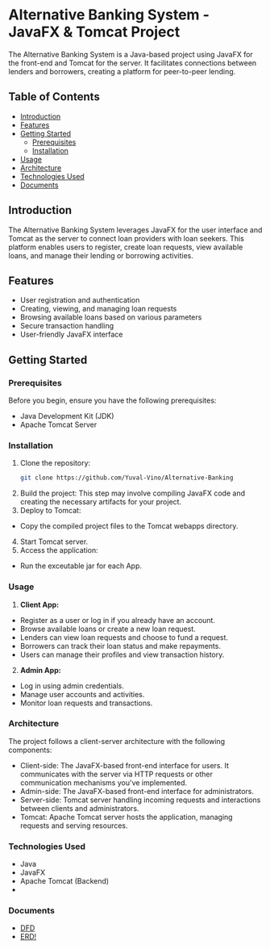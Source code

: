 # Alternative Banking System - JavaFX & Tomcat Project

The Alternative Banking System is a Java-based project using JavaFX for the front-end and Tomcat for the server. It facilitates connections between lenders and borrowers, creating a platform for peer-to-peer lending.

## Table of Contents
- [Introduction](#introduction)
- [Features](#features)
- [Getting Started](#getting-started)
  - [Prerequisites](#prerequisites)
  - [Installation](#installation)
- [Usage](#usage)
- [Architecture](#architecture)
- [Technologies Used](#technologies-used)
- [Documents](#documents)

## Introduction
The Alternative Banking System leverages JavaFX for the user interface and Tomcat as the server to connect loan providers with loan seekers. This platform enables users to register, create loan requests, view available loans, and manage their lending or borrowing activities.

## Features
- User registration and authentication
- Creating, viewing, and managing loan requests
- Browsing available loans based on various parameters
- Secure transaction handling
- User-friendly JavaFX interface

## Getting Started
### Prerequisites
Before you begin, ensure you have the following prerequisites:

- Java Development Kit (JDK)
- Apache Tomcat Server

### Installation
1. Clone the repository:
   ```bash
   git clone https://github.com/Yuval-Vino/Alternative-Banking
2. Build the project:
This step may involve compiling JavaFX code and creating the necessary artifacts for your project.
3. Deploy to Tomcat:
* Copy the compiled project files to the Tomcat webapps directory.
4. Start Tomcat server.
5. Access the application:
* Run the exceutable jar for each App.

### Usage
1. **Client App:**
* Register as a user or log in if you already have an account.
* Browse available loans or create a new loan request.
* Lenders can view loan requests and choose to fund a request.
* Borrowers can track their loan status and make repayments.
* Users can manage their profiles and view transaction history.
2. **Admin App:**
* Log in using admin credentials.
* Manage user accounts and activities.
* Monitor loan requests and transactions.
### Architecture
The project follows a client-server architecture with the following components:
* Client-side: The JavaFX-based front-end interface for users. It communicates with the server via HTTP requests or other communication mechanisms you've implemented.
* Admin-side: The JavaFX-based front-end interface for administrators.
* Server-side: Tomcat server handling incoming requests and interactions between clients and administrators.
* Tomcat: Apache Tomcat server hosts the application, managing requests and serving resources.

### Technologies Used
* Java
* JavaFX
* Apache Tomcat (Backend)
* 
### Documents
* [DFD](https://github.com/Yuval-Vino/Alternative-Banking/blob/main/Documents/Alternative-Banking%20DFD.odg)
* [ERD!](https://github.com/Yuval-Vino/Alternative-Banking/blob/ce3b2aa5dd335a98ca20da2cd6849e090234057e/Alternative-Banking%20%20ERD.png)
